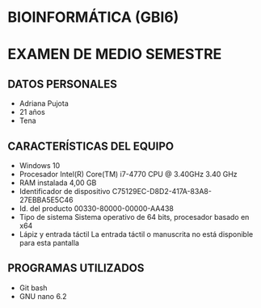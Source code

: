 # BIOINFORMÁTICA (GBI6)

# EXAMEN DE MEDIO SEMESTRE
## DATOS PERSONALES
- Adriana Pujota
- 21 años
- Tena
## CARACTERÍSTICAS DEL EQUIPO
- Windows 10
- Procesador	Intel(R) Core(TM) i7-4770 CPU @ 3.40GHz   3.40 GHz
- RAM instalada	4,00 GB
- Identificador de dispositivo	C75129EC-D8D2-417A-83A8-27EBBA5E5C46
- Id. del producto	00330-80000-00000-AA438
- Tipo de sistema	Sistema operativo de 64 bits, procesador basado en x64
- Lápiz y entrada táctil	La entrada táctil o manuscrita no está disponible para esta pantalla
## PROGRAMAS UTILIZADOS 
- Git bash
- GNU nano 6.2

